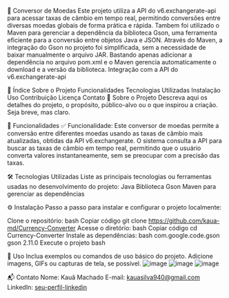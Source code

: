 🚀 Conversor de Moedas
Este projeto utiliza a API do v6.exchangerate-api para acessar taxas de câmbio em tempo real, permitindo conversões entre diversas moedas globais de forma prática e rápida.
Tambem foi utilizado o Maven para gerenciar a dependência da biblioteca Gson, uma ferramenta eficiente para a conversão entre objetos Java e JSON.
Através do Maven, a integração do Gson no projeto foi simplificada, sem a necessidade de baixar manualmente o arquivo JAR. Bastando apenas adicionar a dependência no arquivo pom.xml e o Maven gerencia automaticamente o download e a versão da biblioteca.
Integração com a API do v6.exchangerate-api


📝 Índice
Sobre o Projeto
Funcionalidades
Tecnologias Utilizadas
Instalação
Uso
Contribuição
Licença
Contato
📖 Sobre o Projeto
Descreva aqui os detalhes do projeto, o propósito, público-alvo ou o que inspirou a criação. Seja breve, mas claro.

🌟 Funcionalidades
✅ Funcionalidade: Este conversor de moedas permite a conversão entre diferentes moedas usando as taxas de câmbio mais atualizadas, obtidas da API v6.exchangerate.
O sistema consulta a API para buscar as taxas de câmbio em tempo real, permitindo que o usuário converta valores instantaneamente, sem se preocupar com a precisão das taxas.

🛠️ Tecnologias Utilizadas
Liste as principais tecnologias ou ferramentas usadas no desenvolvimento do projeto:
Java
Biblioteca Gson
Maven para gerenciar as dependências

⚙️ Instalação
Passo a passo para instalar e configurar o projeto localmente:

Clone o repositório:
bash
Copiar código
git clone https://github.com/kaua-md/Currency-Converter
Acesse o diretório:
bash
Copiar código
cd Currency-Converter
Instale as dependências:
bash
<dependency>
    <groupId>com.google.code.gson</groupId>
    <artifactId>gson</artifactId>
    <version>2.11.0</version>
</dependency>
Execute o projeto
bash

🚀 Uso
Inclua exemplos ou comandos de uso básico do projeto. Adicione imagens, GIFs ou capturas de tela, se possível.
![image](https://github.com/user-attachments/assets/4171803a-7557-46c9-9d4f-dbe670d1405f)
![image](https://github.com/user-attachments/assets/3fc2d736-1c56-443d-a5bf-c3c4e3347b28)
![image](https://github.com/user-attachments/assets/52a120ea-1462-44f2-8dc3-1ad83cb53982)

📬 Contato
Nome: Kauã Machado
E-mail: kauasilva940@gmail.com
LinkedIn: [seu-perfil-linkedin](https://www.linkedin.com/in/kau%C3%A3-machado/)
